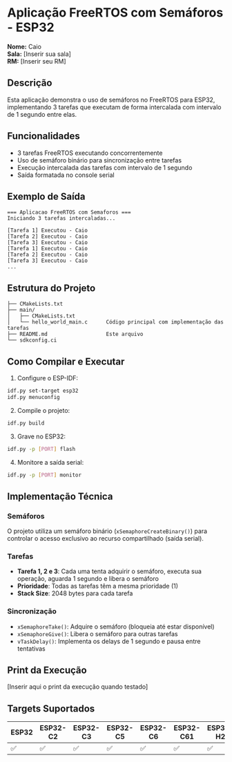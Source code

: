 # Aplicação FreeRTOS com Semáforos - ESP32

**Nome:** Caio  
**Sala:** [Inserir sua sala]  
**RM:** [Inserir seu RM]

## Descrição

Esta aplicação demonstra o uso de semáforos no FreeRTOS para ESP32, implementando 3 tarefas que executam de forma intercalada com intervalo de 1 segundo entre elas.

## Funcionalidades

- 3 tarefas FreeRTOS executando concorrentemente
- Uso de semáforo binário para sincronização entre tarefas
- Execução intercalada das tarefas com intervalo de 1 segundo
- Saída formatada no console serial

## Exemplo de Saída

```
=== Aplicacao FreeRTOS com Semaforos ===
Iniciando 3 tarefas intercaladas...

[Tarefa 1] Executou - Caio
[Tarefa 2] Executou - Caio
[Tarefa 3] Executou - Caio
[Tarefa 1] Executou - Caio
[Tarefa 2] Executou - Caio
[Tarefa 3] Executou - Caio
...
```

## Estrutura do Projeto

```
├── CMakeLists.txt
├── main/
│   ├── CMakeLists.txt
│   └── hello_world_main.c      Código principal com implementação das tarefas
├── README.md                   Este arquivo
└── sdkconfig.ci
```

## Como Compilar e Executar

1. Configure o ESP-IDF:
```bash
idf.py set-target esp32
idf.py menuconfig
```

2. Compile o projeto:
```bash
idf.py build
```

3. Grave no ESP32:
```bash
idf.py -p [PORT] flash
```

4. Monitore a saída serial:
```bash
idf.py -p [PORT] monitor
```

## Implementação Técnica

### Semáforos
O projeto utiliza um semáforo binário (`xSemaphoreCreateBinary()`) para controlar o acesso exclusivo ao recurso compartilhado (saída serial).

### Tarefas
- **Tarefa 1, 2 e 3**: Cada uma tenta adquirir o semáforo, executa sua operação, aguarda 1 segundo e libera o semáforo
- **Prioridade**: Todas as tarefas têm a mesma prioridade (1)
- **Stack Size**: 2048 bytes para cada tarefa

### Sincronização
- `xSemaphoreTake()`: Adquire o semáforo (bloqueia até estar disponível)
- `xSemaphoreGive()`: Libera o semáforo para outras tarefas
- `vTaskDelay()`: Implementa os delays de 1 segundo e pausa entre tentativas

## Print da Execução

[Inserir aqui o print da execução quando testado]

## Targets Suportados

| ESP32 | ESP32-C2 | ESP32-C3 | ESP32-C5 | ESP32-C6 | ESP32-C61 | ESP32-H2 | ESP32-P4 | ESP32-S2 | ESP32-S3 |
|-------|----------|----------|----------|----------|-----------|----------|----------|----------|----------|
| ✅     | ✅        | ✅        | ✅        | ✅        | ✅         | ✅        | ✅        | ✅        | ✅        |
